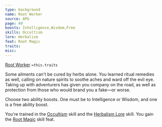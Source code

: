 ```yaml
---
type: background
name: Root Worker 
source: APG
page: 49
boosts: Intelligence,Wisdom,Free
skills: Occultism
lore: Herbalism
feat: Root Magic
traits: 
misc: 
---
```


[Root Worker](###%20Root%20Worker)
`=this.traits`


Some ailments can't be cured by herbs alone. You learned ritual remedies as well, calling on nature spirits to soothe aches and ward off the evil eye. Taking up with adventurers has given you company on the road, as well as protection from those who would brand you a fake—or worse.

Choose two ability boosts. One must be to Intelligence or Wisdom, and one is a free ability boost.

You're trained in the [Occultism](Occultism) skill and the [Herbalism Lore](Herbalism%20Lore) skill. You gain the [Root Magic](Root%20Magic) skill feat.

